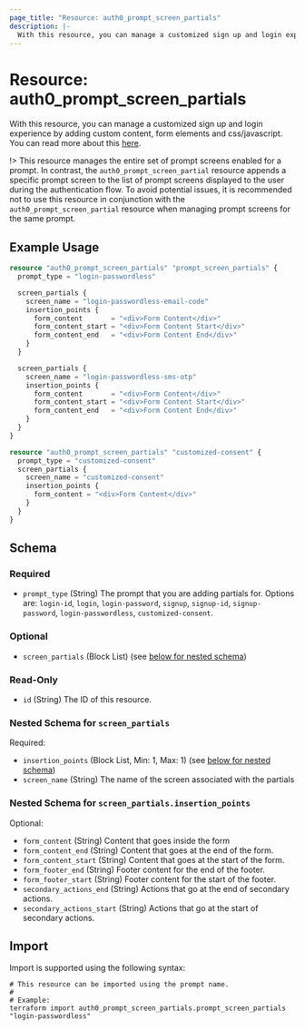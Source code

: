```yaml
---
page_title: "Resource: auth0_prompt_screen_partials"
description: |-
  With this resource, you can manage a customized sign up and login experience by adding custom content, form elements and css/javascript. You can read more about this here https://auth0.com/docs/customize/universal-login-pages/customize-signup-and-login-prompts.
---
```


# Resource: auth0_prompt_screen_partials

With this resource, you can manage a customized sign up and login experience by adding custom content, form elements and css/javascript. You can read more about this [here](https://auth0.com/docs/customize/universal-login-pages/customize-signup-and-login-prompts).

!> This resource manages the entire set of prompt screens enabled for a prompt. In contrast, the `auth0_prompt_screen_partial`
resource appends a specific prompt screen to the list of prompt screens displayed to the user during the authentication flow.
 To avoid potential issues, it is recommended not to use this resource in conjunction with the `auth0_prompt_screen_partial`
 resource when managing prompt screens for the same prompt.

## Example Usage

```terraform
resource "auth0_prompt_screen_partials" "prompt_screen_partials" {
  prompt_type = "login-passwordless"

  screen_partials {
    screen_name = "login-passwordless-email-code"
    insertion_points {
      form_content       = "<div>Form Content</div>"
      form_content_start = "<div>Form Content Start</div>"
      form_content_end   = "<div>Form Content End</div>"
    }
  }

  screen_partials {
    screen_name = "login-passwordless-sms-otp"
    insertion_points {
      form_content       = "<div>Form Content</div>"
      form_content_start = "<div>Form Content Start</div>"
      form_content_end   = "<div>Form Content End</div>"
    }
  }
}

resource "auth0_prompt_screen_partials" "customized-consent" {
  prompt_type = "customized-consent"
  screen_partials {
    screen_name = "customized-consent"
    insertion_points {
      form_content = "<div>Form Content</div>"
    }
  }
}
```

<!-- schema generated by tfplugindocs -->
## Schema

### Required

- `prompt_type` (String) The prompt that you are adding partials for. Options are: `login-id`, `login`, `login-password`, `signup`, `signup-id`, `signup-password`, `login-passwordless`, `customized-consent`.

### Optional

- `screen_partials` (Block List) (see [below for nested schema](#nestedblock--screen_partials))

### Read-Only

- `id` (String) The ID of this resource.

<a id="nestedblock--screen_partials"></a>
### Nested Schema for `screen_partials`

Required:

- `insertion_points` (Block List, Min: 1, Max: 1) (see [below for nested schema](#nestedblock--screen_partials--insertion_points))
- `screen_name` (String) The name of the screen associated with the partials

<a id="nestedblock--screen_partials--insertion_points"></a>
### Nested Schema for `screen_partials.insertion_points`

Optional:

- `form_content` (String) Content that goes inside the form
- `form_content_end` (String) Content that goes at the end of the form.
- `form_content_start` (String) Content that goes at the start of the form.
- `form_footer_end` (String) Footer content for the end of the footer.
- `form_footer_start` (String) Footer content for the start of the footer.
- `secondary_actions_end` (String) Actions that go at the end of secondary actions.
- `secondary_actions_start` (String) Actions that go at the start of secondary actions.

## Import

Import is supported using the following syntax:

```shell
# This resource can be imported using the prompt name.
#
# Example:
terraform import auth0_prompt_screen_partials.prompt_screen_partials "login-passwordless"
```
